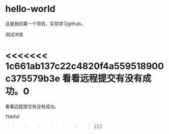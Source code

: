 # hello-world
这是我的第一个项目，实验学习github。

测试冲突

<<<<<<< 1c661ab137c22c4820f4a559518900c375579b3e
看看远程提交有没有成功。0
=======
看看远程提交有没有成功。

11dsfsf
>>>>>>> 222
